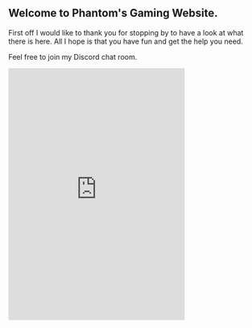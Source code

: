## Welcome to Phantom's Gaming Website.

First off I would like to thank you for stopping by to have a look at what there is here. All I hope is that you have fun and get the help you need.

Feel free to join my Discord chat room.
<iframe src="https://discordapp.com/widget?id=236150888593358848&theme=dark" width="350" height="500" allowtransparency="true" frameborder="0"></iframe>
